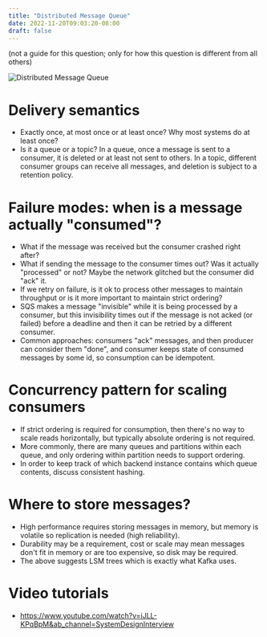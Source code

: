 ```yaml
---
title: "Distributed Message Queue"
date: 2022-11-20T09:03:20-08:00
draft: false
---
```


(not a guide for this question; only for how this question is different from all others)

![Distributed Message Queue](/iknowkungfoo/distributed_message_queue/distributed_message_queue.png)

# Delivery semantics

- Exactly once, at most once or at least once? Why most systems do at least once?
- Is it a queue or a topic? In a queue, once a message is sent to a consumer, it is deleted or at least not sent to others. In a topic, different consumer groups can receive all messages, and deletion is subject to a retention policy.

# Failure modes: when is a message actually "consumed"?
- What if the message was received but the consumer crashed right after?
- What if sending the message to the consumer times out? Was it actually "processed" or not? Maybe the network glitched but the consumer did "ack" it.
- If we retry on failure, is it ok to process other messages to maintain throughput or is it more important to maintain strict ordering?
- SQS makes a message "invisible" while it is being processed by a consumer, but this invisibility times out if the message is not acked (or failed) before a deadline and then it can be retried by a different consumer.
- Common approaches: consumers "ack" messages, and then producer can consider them "done", and consumer keeps state of consumed messages by some id, so consumption can be idempotent.

# Concurrency pattern for scaling consumers

- If strict ordering is required for consumption, then there's no way to scale reads horizontally, but typically absolute ordering is not required.
- More commonly, there are many queues and partitions within each queue, and only ordering within partition needs to support ordering.
- In order to keep track of which backend instance contains which queue contents, discuss consistent hashing.

# Where to store messages?

- High performance requires storing messages in memory, but memory is volatile so replication is needed (high reliability).
- Durability may be a requirement, cost or scale may mean messages don't fit in memory or are too expensive, so disk may be required.
- The above suggests LSM trees which is exactly what Kafka uses.

# Video tutorials

- https://www.youtube.com/watch?v=iJLL-KPqBpM&ab_channel=SystemDesignInterview
